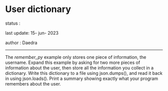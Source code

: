 # User dictionary

status : 

last update: 15- jun- 2023

author : Daedra

<hr/>

The _remember_py_ example only stores one piece of information, the username.
Expand this example by asking for two more pieces of information about the user, then 
store all the information you collect in a dictionary. Write this dictionary 
to a file using json.dumps(), and read it back in using json.loads(). 
Print a summary showing exactly what your program remembers about the user.
